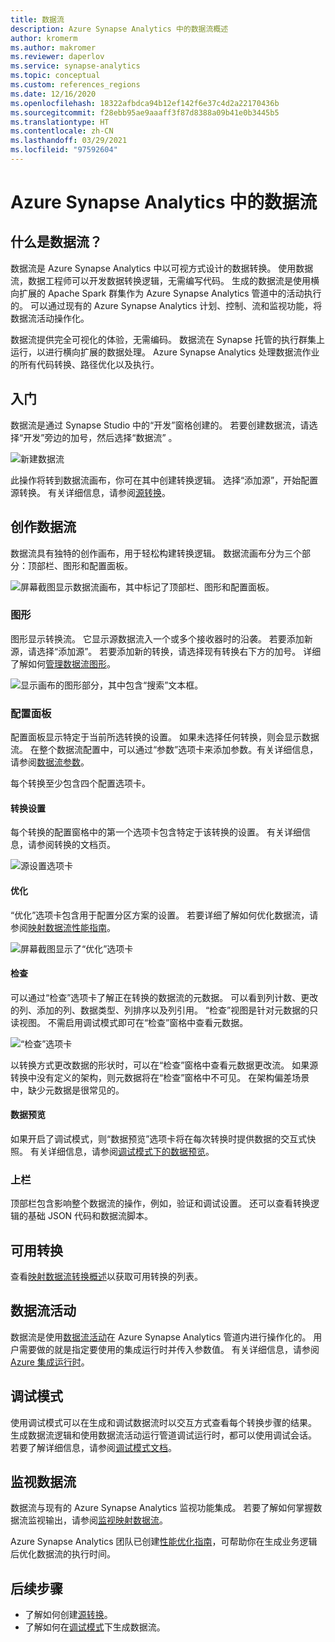 ```yaml
---
title: 数据流
description: Azure Synapse Analytics 中的数据流概述
author: kromerm
ms.author: makromer
ms.reviewer: daperlov
ms.service: synapse-analytics
ms.topic: conceptual
ms.custom: references_regions
ms.date: 12/16/2020
ms.openlocfilehash: 18322afbdca94b12ef142f6e37c4d2a22170436b
ms.sourcegitcommit: f28ebb95ae9aaaff3f87d8388a09b41e0b3445b5
ms.translationtype: HT
ms.contentlocale: zh-CN
ms.lasthandoff: 03/29/2021
ms.locfileid: "97592604"
---
```

# <a name="data-flows-in-azure-synapse-analytics"></a>Azure Synapse Analytics 中的数据流

## <a name="what-are-data-flows"></a>什么是数据流？

数据流是 Azure Synapse Analytics 中以可视方式设计的数据转换。 使用数据流，数据工程师可以开发数据转换逻辑，无需编写代码。 生成的数据流是使用横向扩展的 Apache Spark 群集作为 Azure Synapse Analytics 管道中的活动执行的。 可以通过现有的 Azure Synapse Analytics 计划、控制、流和监视功能，将数据流活动操作化。

数据流提供完全可视化的体验，无需编码。 数据流在 Synapse 托管的执行群集上运行，以进行横向扩展的数据处理。 Azure Synapse Analytics 处理数据流作业的所有代码转换、路径优化以及执行。

## <a name="getting-started"></a>入门

数据流是通过 Synapse Studio 中的“开发”窗格创建的。 若要创建数据流，请选择“开发”旁边的加号，然后选择“数据流” 。 

![新建数据流](media/data-flow/new-data-flow.png)

此操作将转到数据流画布，你可在其中创建转换逻辑。 选择“添加源”，开始配置源转换。 有关详细信息，请参阅[源转换](../data-factory/data-flow-source.md?toc=/azure/synapse-analytics/toc.json&bc=/azure/synapse-analytics/breadcrumb/toc.json)。

## <a name="authoring-data-flows"></a>创作数据流

数据流具有独特的创作画布，用于轻松构建转换逻辑。 数据流画布分为三个部分：顶部栏、图形和配置面板。 

![屏幕截图显示数据流画布，其中标记了顶部栏、图形和配置面板。](media/data-flow/canvas-1.png)

### <a name="graph"></a>图形

图形显示转换流。 它显示源数据流入一个或多个接收器时的沿袭。 若要添加新源，请选择“添加源”。 若要添加新的转换，请选择现有转换右下方的加号。 详细了解如何[管理数据流图形](../data-factory/concepts-data-flow-manage-graph.md?toc=/azure/synapse-analytics/toc.json&bc=/azure/synapse-analytics/breadcrumb/toc.json)。

![显示画布的图形部分，其中包含“搜索”文本框。](media/data-flow/canvas-2.png)

### <a name="configuration-panel"></a>配置面板

配置面板显示特定于当前所选转换的设置。 如果未选择任何转换，则会显示数据流。 在整个数据流配置中，可以通过“参数”选项卡来添加参数。有关详细信息，请参阅[数据流参数](../data-factory/parameters-data-flow.md?toc=/azure/synapse-analytics/toc.json&bc=/azure/synapse-analytics/breadcrumb/toc.json)。

每个转换至少包含四个配置选项卡。

#### <a name="transformation-settings"></a>转换设置

每个转换的配置窗格中的第一个选项卡包含特定于该转换的设置。 有关详细信息，请参阅转换的文档页。

![源设置选项卡](media/data-flow/source-1.png)

#### <a name="optimize"></a>优化

“优化”选项卡包含用于配置分区方案的设置。 若要详细了解如何优化数据流，请参阅[映射数据流性能指南](../data-factory/concepts-data-flow-performance.md?toc=/azure/synapse-analytics/toc.json&bc=/azure/synapse-analytics/breadcrumb/toc.json)。

![屏幕截图显示了“优化”选项卡](media/data-flow/optimize.png)

#### <a name="inspect"></a>检查

可以通过“检查”选项卡了解正在转换的数据流的元数据。 可以看到列计数、更改的列、添加的列、数据类型、列排序以及列引用。 “检查”视图是针对元数据的只读视图。 不需启用调试模式即可在“检查”窗格中查看元数据。

![“检查”选项卡](media/data-flow/inspect.png)

以转换方式更改数据的形状时，可以在“检查”窗格中查看元数据更改流。 如果源转换中没有定义的架构，则元数据将在“检查”窗格中不可见。 在架构偏差场景中，缺少元数据是很常见的。

#### <a name="data-preview"></a>数据预览

如果开启了调试模式，则“数据预览”选项卡将在每次转换时提供数据的交互式快照。 有关详细信息，请参阅[调试模式下的数据预览](../data-factory/concepts-data-flow-debug-mode.md?toc=/azure/synapse-analytics/toc.json&bc=/azure/synapse-analytics/breadcrumb/toc.json#data-preview)。

### <a name="top-bar"></a>上栏

顶部栏包含影响整个数据流的操作，例如，验证和调试设置。 还可以查看转换逻辑的基础 JSON 代码和数据流脚本。

## <a name="available-transformations"></a>可用转换

查看[映射数据流转换概述](../data-factory/data-flow-transformation-overview.md?toc=/azure/synapse-analytics/toc.json&bc=/azure/synapse-analytics/breadcrumb/toc.json)以获取可用转换的列表。

## <a name="data-flow-activity"></a>数据流活动

数据流是使用[数据流活动](../data-factory/control-flow-execute-data-flow-activity.md?toc=/azure/synapse-analytics/toc.json&bc=/azure/synapse-analytics/breadcrumb/toc.json)在 Azure Synapse Analytics 管道内进行操作化的。 用户需要做的就是指定要使用的集成运行时并传入参数值。 有关详细信息，请参阅 [Azure 集成运行时](../data-factory/concepts-integration-runtime.md?toc=/azure/synapse-analytics/toc.json&bc=/azure/synapse-analytics/breadcrumb/toc.json#azure-integration-runtime)。

## <a name="debug-mode"></a>调试模式

使用调试模式可以在生成和调试数据流时以交互方式查看每个转换步骤的结果。 生成数据流逻辑和使用数据流活动运行管道调试运行时，都可以使用调试会话。 若要了解详细信息，请参阅[调试模式文档](../data-factory/concepts-data-flow-debug-mode.md?toc=/azure/synapse-analytics/toc.json&bc=/azure/synapse-analytics/breadcrumb/toc.json)。

## <a name="monitoring-data-flows"></a>监视数据流

数据流与现有的 Azure Synapse Analytics 监视功能集成。 若要了解如何掌握数据流监视输出，请参阅[监视映射数据流](../data-factory/concepts-data-flow-monitoring.md?toc=/azure/synapse-analytics/toc.json&bc=/azure/synapse-analytics/breadcrumb/toc.json)。

Azure Synapse Analytics 团队已创建[性能优化指南](../data-factory/concepts-data-flow-performance.md?toc=/azure/synapse-analytics/toc.json&bc=/azure/synapse-analytics/breadcrumb/toc.json)，可帮助你在生成业务逻辑后优化数据流的执行时间。

## <a name="next-steps"></a>后续步骤

* 了解如何创建[源转换](../data-factory/data-flow-source.md?toc=/azure/synapse-analytics/toc.json&bc=/azure/synapse-analytics/breadcrumb/toc.json)。
* 了解如何在[调试模式](../data-factory/concepts-data-flow-debug-mode.md?toc=/azure/synapse-analytics/toc.json&bc=/azure/synapse-analytics/breadcrumb/toc.json)下生成数据流。
